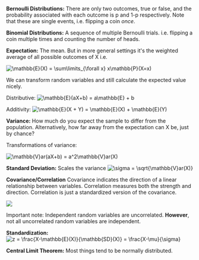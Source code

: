 <!---
The math equations from LaTeX were not working so I used 
http://www.sciweavers.org/free-online-latex-equation-editor
To paste the code in and copied the image adress, which seems
to have worked.
--->

**Bernoulli Distributions:** There are only two outcomes, true or false, and the probability associated with each outcome is p and 1-p respectively. Note that these are single events, i.e. flipping a coin *once*.

**Binomial Distributions:** A sequence of multiple Bernoulli trials. i.e. flipping a coin multiple times and counting the number of heads. 

**Expectation:** The mean. But in more general settings it's the weighted average of all possible outcomes of X i.e. 

![$$\mathbb{E}(X) = \sum\limits_{\forall x} x\mathbb{P}(X=x)$$](http://www.sciweavers.org/upload/Tex2Img_1617113137/eqn.png)

We can transform random variables and still calculate the expected value nicely.

Distributive: ![$$\mathbb{E}(aX+b) = a\mathbb{E} + b$$](http://www.sciweavers.org/upload/Tex2Img_1617113373/eqn.png)

Additivity: ![$$\mathbb{E}(X + Y) = \mathbb{E}(X) + \mathbb{E}(Y)$$](http://www.sciweavers.org/upload/Tex2Img_1617113443/eqn.png)

**Variance:** How much do you expect the sample to differ from the population. Alternatively, how far away from the expectation can X be, just by chance?

Transformations of variance: 

![$$\mathbb{V}ar(aX+b) = a^2\mathbb{V}ar(X)$$](http://www.sciweavers.org/upload/Tex2Img_1617113497/eqn.png)

**Standard Deviation:** Scales the variance ![$$\sigma = \sqrt{\mathbb{V}ar(X)}$$](http://www.sciweavers.org/upload/Tex2Img_1617113549/eqn.png)

**Covariance/Correlation** Covariance indicates the direction of a linear relationship between variables. Correlation measures both the strength and direction. Correlation is just a standardized version of the covariance.

![](https://upload.wikimedia.org/wikipedia/commons/thumb/a/a0/Covariance_trends.svg/170px-Covariance_trends.svg.png)

Important note: Independent random variables are uncorrelated. **However**, not all uncorrelated random variables are independent. 

**Standardization:** ![$$z = \frac{X-\mathbb{E}(X)}{\mathbb{SD}(X)} = \frac{X-\mu}{\sigma}$$](http://www.sciweavers.org/upload/Tex2Img_1617113675/eqn.png)

**Central Limit Theorem:** Most things tend to be normally distributed. 
